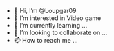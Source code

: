 - 👋 Hi, I’m @Loupgar09
- 👀 I’m interested in Video game
- 🌱 I’m currently learning ...
- 💞️ I’m looking to collaborate on ...
- 📫 How to reach me ...

<!---
Loupgar09/Loupgar09 is a ✨ special ✨ repository because its `README.md` (this file) appears on your GitHub profile.
You can click the Preview link to take a look at your changes.
--->
